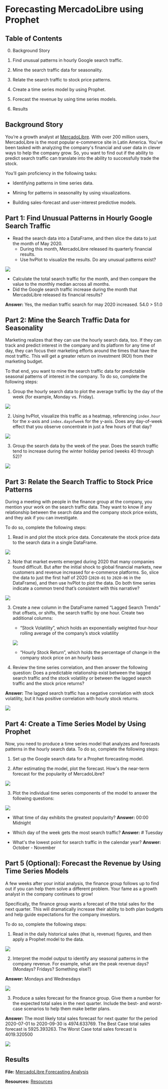 # Forecasting MercadoLibre using Prophet

## Table of Contents

0. Background Story

1. Find unusual patterns in hourly Google search traffic.

2. Mine the search traffic data for seasonality.

3. Relate the search traffic to stock price patterns.

4. Create a time series model by using Prophet.

5. Forecast the revenue by using time series models.

6. Results

## Background Story

You’re a growth analyst at [MercadoLibre](http://investor.mercadolibre.com/investor-relations). With over 200 million users, MercadoLibre is the most popular e-commerce site in Latin America. You've been tasked with analyzing the company's financial and user data in clever ways to help the company grow. So, you want to find out if the ability to predict search traffic can translate into the ability to successfully trade the stock.

You’ll gain proficiency in the following tasks:

- Identifying patterns in time series data.

- Mining for patterns in seasonality by using visualizations.

- Building sales-forecast and user-interest predictive models.

## Part 1: Find Unusual Patterns in Hourly Google Search Traffic

- Read the search data into a DataFrame, and then slice the data to just the month of May 2020. 
   - During this month, MercadoLibre released its quarterly financial results. 
   - Use hvPlot to visualize the results. Do any unusual patterns exist?

![](./Images/01_2020-05_search_trends.png)

- Calculate the total search traffic for the month, and then compare the value to the monthly median across all months. 
- Did the Google search traffic increase during the month that MercadoLibre released its financial results?

**Answer:** Yes, the median traffic search for may 2020 increased. 54.0 > 51.0

## Part 2: Mine the Search Traffic Data for Seasonality

Marketing realizes that they can use the hourly search data, too. If they can track and predict interest in the company and its platform for any time of day, they can focus their marketing efforts around the times that have the most traffic. This will get a greater return on investment (ROI) from their marketing budget.

To that end, you want to mine the search traffic data for predictable seasonal patterns of interest in the company. To do so, complete the following steps:

1. Group the hourly search data to plot the average traffic by the day of the week (for example, Monday vs. Friday).

![](./Images/02_avg_google_search_trends_grouped_by_dayofweek.png)

2. Using hvPlot, visualize this traffic as a heatmap, referencing `index.hour` for the x-axis and `index.dayofweek` for the y-axis. Does any day-of-week effect that you observe concentrate in just a few hours of that day?

![](./Images/03_avg_traffic_during_hour_grouped_by_dayofweek.png)

3. Group the search data by the week of the year. Does the search traffic tend to increase during the winter holiday period (weeks 40 through 52)?

![](./Images/04_avg_traffic_grouped_by_week_of_year.png)

## Part 3: Relate the Search Traffic to Stock Price Patterns

During a meeting with people in the finance group at the company, you mention your work on the search traffic data. They want to know if any relationship between the search data and the company stock price exists, and they ask if you can investigate.

To do so, complete the following steps:

1. Read in and plot the stock price data. Concatenate the stock price data to the search data in a single DataFrame.

![](./Images/05_historical_mercado_closing_price.png)

2. Note that market events emerged during 2020 that many companies found difficult. But after the initial shock to global financial markets, new customers and revenue increased for e-commerce platforms. So, slice the data to just the first half of 2020 (`2020-01` to `2020-06` in the DataFrame), and then use hvPlot to plot the data. Do both time series indicate a common trend that’s consistent with this narrative?

![](./Images/06_search_trends_and_close_price.png)

3. Create a new column in the DataFrame named “Lagged Search Trends” that offsets, or shifts, the search traffic by one hour. Create two additional columns:

   - “Stock Volatility”, which holds an exponentially weighted four-hour rolling average of the company’s stock volatility

   ![](./Images/07_stock_volatility.png)

   - “Hourly Stock Return”, which holds the percentage of change in the company stock price on an hourly basis

4. Review the time series correlation, and then answer the following question: Does a predictable relationship exist between the lagged search traffic and the stock volatility or between the lagged search traffic and the stock price returns?

**Answer:** The lagged search traffic has a negative correlation with stock volatility, but it has positive correlation with hourly stock returns.

![](./Images/lagged_trends_correlation.png)

## Part 4: Create a Time Series Model by Using Prophet

Now, you need to produce a time series model that analyzes and forecasts patterns in the hourly search data. To do so, complete the following steps:

1. Set up the Google search data for a Prophet forecasting model.

2. After estimating the model, plot the forecast. How's the near-term forecast for the popularity of MercadoLibre?

![](./Images/08_mercado_model_trend.png)

3. Plot the individual time series components of the model to answer the following questions:

![](./Images/10_mercado_trends_plot.png)

   - What time of day exhibits the greatest popularity?
   **Answer:** 00:00 Midnight

   - Which day of the week gets the most search traffic?
   **Answer:** # Tuesday

   - What's the lowest point for search traffic in the calendar year?
**Answer:** October - November

## Part 5 (Optional): Forecast the Revenue by Using Time Series Models

A few weeks after your initial analysis, the finance group follows up to find out if you can help them solve a different problem. Your fame as a growth analyst in the company continues to grow!

Specifically, the finance group wants a forecast of the total sales for the next quarter. This will dramatically increase their ability to both plan budgets and help guide expectations for the company investors.

To do so, complete the following steps:

1. Read in the daily historical sales (that is, revenue) figures, and then apply a Prophet model to the data.

![](./Images/11_mercado_daily_sales.png)

2. Interpret the model output to identify any seasonal patterns in the company revenue. For example, what are the peak revenue days? (Mondays? Fridays? Something else?)

**Answer:** Mondays and Wednesdays

![](./Images/12_mercado_sales_forecast.png)

3. Produce a sales forecast for the finance group. Give them a number for the expected total sales in the next quarter. Include the best- and worst-case scenarios to help them make better plans.

**Answer:** The most likely total sales forecast for next quater for the period 2020-07-01 to 2020-09-30 is 4974.633769. The Best Case total sales forecast is 5925.393263. The Worst Case total sales forecast is 4019.320500

![](./Images/13_mercado_forecast_plot.png)


## Results

**File:** [MercadoLibre Forecasting Analysis](./mercado_libre_forecast.ipynb)

**Resources:** [Resources](./Resources/)